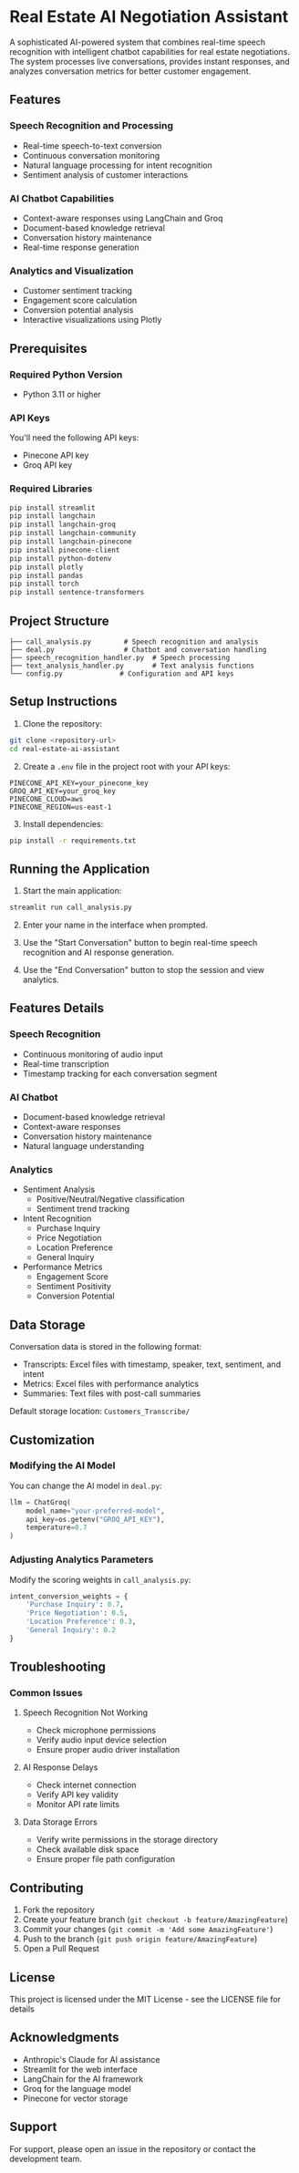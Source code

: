 # Real Estate AI Negotiation Assistant

A sophisticated AI-powered system that combines real-time speech recognition with intelligent chatbot capabilities for real estate negotiations. The system processes live conversations, provides instant responses, and analyzes conversation metrics for better customer engagement.

## Features

### Speech Recognition and Processing
- Real-time speech-to-text conversion
- Continuous conversation monitoring
- Natural language processing for intent recognition
- Sentiment analysis of customer interactions

### AI Chatbot Capabilities
- Context-aware responses using LangChain and Groq
- Document-based knowledge retrieval
- Conversation history maintenance
- Real-time response generation

### Analytics and Visualization
- Customer sentiment tracking
- Engagement score calculation
- Conversion potential analysis
- Interactive visualizations using Plotly

## Prerequisites

### Required Python Version
- Python 3.11 or higher

### API Keys
You'll need the following API keys:
- Pinecone API key
- Groq API key

### Required Libraries
```bash
pip install streamlit
pip install langchain
pip install langchain-groq
pip install langchain-community
pip install langchain-pinecone
pip install pinecone-client
pip install python-dotenv
pip install plotly
pip install pandas
pip install torch
pip install sentence-transformers
```

## Project Structure

```
├── call_analysis.py        # Speech recognition and analysis
├── deal.py                 # Chatbot and conversation handling
├── speech_recognition_handler.py  # Speech processing
├── text_analysis_handler.py       # Text analysis functions
└── config.py              # Configuration and API keys
```

## Setup Instructions

1. Clone the repository:
```bash
git clone <repository-url>
cd real-estate-ai-assistant
```

2. Create a `.env` file in the project root with your API keys:
```env
PINECONE_API_KEY=your_pinecone_key
GROQ_API_KEY=your_groq_key
PINECONE_CLOUD=aws
PINECONE_REGION=us-east-1
```

3. Install dependencies:
```bash
pip install -r requirements.txt
```

## Running the Application

1. Start the main application:
```bash
streamlit run call_analysis.py
```

2. Enter your name in the interface when prompted.

3. Use the "Start Conversation" button to begin real-time speech recognition and AI response generation.

4. Use the "End Conversation" button to stop the session and view analytics.

## Features Details

### Speech Recognition
- Continuous monitoring of audio input
- Real-time transcription
- Timestamp tracking for each conversation segment

### AI Chatbot
- Document-based knowledge retrieval
- Context-aware responses
- Conversation history maintenance
- Natural language understanding

### Analytics
- Sentiment Analysis
  - Positive/Neutral/Negative classification
  - Sentiment trend tracking
- Intent Recognition
  - Purchase Inquiry
  - Price Negotiation
  - Location Preference
  - General Inquiry
- Performance Metrics
  - Engagement Score
  - Sentiment Positivity
  - Conversion Potential

## Data Storage

Conversation data is stored in the following format:
- Transcripts: Excel files with timestamp, speaker, text, sentiment, and intent
- Metrics: Excel files with performance analytics
- Summaries: Text files with post-call summaries

Default storage location: `Customers_Transcribe/`

## Customization

### Modifying the AI Model
You can change the AI model in `deal.py`:
```python
llm = ChatGroq(
    model_name="your-preferred-model",
    api_key=os.getenv("GROQ_API_KEY"),
    temperature=0.7
)
```

### Adjusting Analytics Parameters
Modify the scoring weights in `call_analysis.py`:
```python
intent_conversion_weights = {
    'Purchase Inquiry': 0.7,
    'Price Negotiation': 0.5,
    'Location Preference': 0.3,
    'General Inquiry': 0.2
}
```

## Troubleshooting

### Common Issues

1. Speech Recognition Not Working
   - Check microphone permissions
   - Verify audio input device selection
   - Ensure proper audio driver installation

2. AI Response Delays
   - Check internet connection
   - Verify API key validity
   - Monitor API rate limits

3. Data Storage Errors
   - Verify write permissions in the storage directory
   - Check available disk space
   - Ensure proper file path configuration

## Contributing

1. Fork the repository
2. Create your feature branch (`git checkout -b feature/AmazingFeature`)
3. Commit your changes (`git commit -m 'Add some AmazingFeature'`)
4. Push to the branch (`git push origin feature/AmazingFeature`)
5. Open a Pull Request

## License

This project is licensed under the MIT License - see the LICENSE file for details

## Acknowledgments

- Anthropic's Claude for AI assistance
- Streamlit for the web interface
- LangChain for the AI framework
- Groq for the language model
- Pinecone for vector storage

## Support

For support, please open an issue in the repository or contact the development team.
